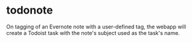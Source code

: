 # todonote
On tagging of an Evernote note with a user-defined tag, the webapp will create a Todoist task with the note's subject used as the task's name.
